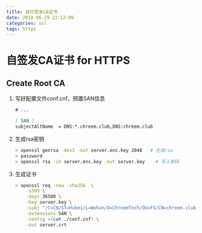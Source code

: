 ```yaml
---
title: 自行签发CA证书
date: 2018-06-29 22:12:09
categories: ssl
tags: https
---
```

# 自签发CA证书 for HTTPS

## Create Root CA

1. 写好配置文件conf.cnf，预置SAN信息

    ```md
    # ...

    [ SAN ]
    subjectAltName	= DNS:*.chreem.club,DNS:chreem.club
    ```

2. 生成rsa密钥

    ```bash
    > openssl genrsa -des3 -out server.enc.key 2048   # 生成rsa
    > password
    > openssl rsa -in server.enc.key -out server.key    # 写入密码
    ```

3. 生成证书

    ```bash
    > openssl req -new -sha256  \
        -x509 \
        -days 36500 \
        -key server.key \
        -subj "/C=CN/ST=Hubei/L=Wuhan/O=ChreemTech/OU=FS/CN=chreem.club" \
        -extensions SAN \
        -config <(cat ./conf.cnf) \
        -out server.crt
    ```